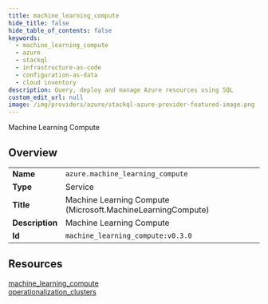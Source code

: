 ```yaml
---
title: machine_learning_compute
hide_title: false
hide_table_of_contents: false
keywords:
  - machine_learning_compute
  - azure
  - stackql
  - infrastructure-as-code
  - configuration-as-data
  - cloud inventory
description: Query, deploy and manage Azure resources using SQL
custom_edit_url: null
image: /img/providers/azure/stackql-azure-provider-featured-image.png
---
```

Machine Learning Compute  
    

## Overview
<table><tbody>
<tr><td><b>Name</b></td><td><code>azure.machine_learning_compute</code></td></tr>
<tr><td><b>Type</b></td><td>Service</td></tr>
<tr><td><b>Title</b></td><td>Machine Learning Compute (Microsoft.MachineLearningCompute)</td></tr>
<tr><td><b>Description</b></td><td>Machine Learning Compute</td></tr>
<tr><td><b>Id</b></td><td><code>machine_learning_compute:v0.3.0</code></td></tr>
</tbody></table>

## Resources
<div class="row">
<div class="providerDocColumn">
<a href="/providers/azure/machine_learning_compute/machine_learning_compute/">machine_learning_compute</a><br />
</div>
<div class="providerDocColumn">
<a href="/providers/azure/machine_learning_compute/operationalization_clusters/">operationalization_clusters</a><br />
</div>
</div>
